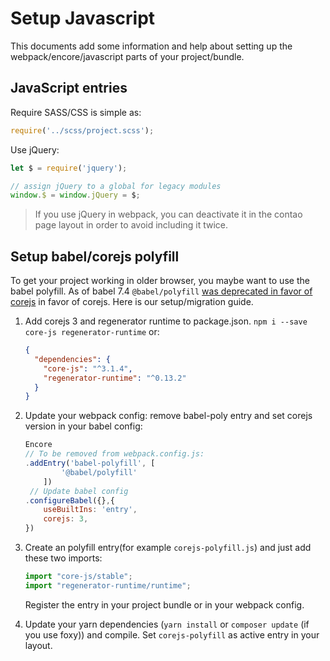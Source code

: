 # Setup Javascript

This documents add some information and help about setting up the webpack/encore/javascript parts of your project/bundle.

## JavaScript entries

Require SASS/CSS is simple as: 

```javascript
require('../scss/project.scss');
```

Use jQuery: 

```javascript
let $ = require('jquery');

// assign jQuery to a global for legacy modules
window.$ = window.jQuery = $;
```
> If you use jQuery in webpack, you can deactivate it in the contao page layout in order to avoid including it twice.


## Setup babel/corejs polyfill

To get your project working in older browser, you maybe want to use the babel polyfill. As of babel 7.4 `@babel/polyfill` [was deprecated in favor of corejs](https://babeljs.io/blog/2019/03/19/7.4.0) in favor of corejs. Here is our setup/migration guide.

1. Add corejs 3 and regenerator runtime to package.json. `npm i --save core-js regenerator-runtime` or: 

    ```json
    {
      "dependencies": {
        "core-js": "^3.1.4",
        "regenerator-runtime": "^0.13.2"
      }
    }
    ```

2. Update your webpack config: remove babel-poly entry and set corejs version in your babel config:

    ```js
    Encore
    // To be removed from webpack.config.js:
    .addEntry('babel-polyfill', [
            '@babel/polyfill'
        ])
     // Update babel config
    .configureBabel({},{
        useBuiltIns: 'entry',
        corejs: 3,
    })
    ```

3. Create an polyfill entry(for example `corejs-polyfill.js`) and just add these two imports:

    ```js
    import "core-js/stable";
    import "regenerator-runtime/runtime";
    ```
    
    Register the entry in your project bundle or in your webpack config. 
    
4. Update your yarn dependencies (`yarn install` or `composer update` (if you use foxy)) and compile. Set `corejs-polyfill` as active entry in your layout.